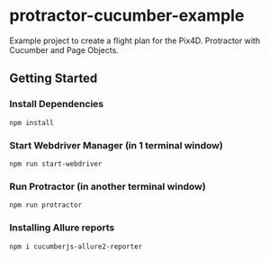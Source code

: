 # protractor-cucumber-example
Example project to create a flight plan for the Pix4D.
Protractor with Cucumber and Page Objects.

## Getting Started

### Install Dependencies

```
npm install
```

### Start Webdriver Manager (in 1 terminal window)

```
npm run start-webdriver
```


### Run Protractor (in another terminal window)

```
npm run protractor
```

### Installing Allure reports

```
npm i cucumberjs-allure2-reporter
```
